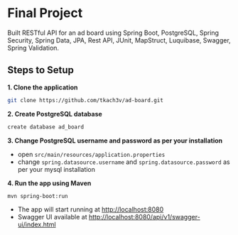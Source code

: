 # Final Project

Built RESTful API for an ad board using Spring Boot, PostgreSQL, Spring Security, Spring Data, JPA, Rest API, JUnit, MapStruct, Luquibase, Swagger, Spring Validation.

## Steps to Setup

**1. Clone the application**

```bash
git clone https://github.com/tkach3v/ad-board.git
```

**2. Create PostgreSQL database**
```bash
create database ad_board
```

**3. Change PostgreSQL username and password as per your installation**

+ open `src/main/resources/application.properties`
+ change `spring.datasource.username` and `spring.datasource.password` as per your mysql installation

**4. Run the app using Maven**

```bash
mvn spring-boot:run
```

- The app will start running at <http://localhost:8080>
- Swagger UI available at <http://localhost:8080/api/v1/swagger-ui/index.html>
